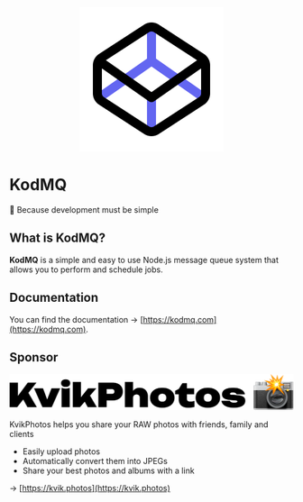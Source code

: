 <p align="center">
  <picture>
    <source srcset="./apps/docs/src/images/logo-light.png" media="(prefers-color-scheme: light)" />
    <source srcset="./apps/docs/src/images/logo-dark.png" media="(prefers-color-scheme: dark)" />
    <img src="./apps/docs/src/images/logo-light.png" alt="KodMQ Logo" width="256" height="256" />
  </picture>
</p>

# KodMQ

💛 Because development must be simple

## What is KodMQ?

**KodMQ** is a simple and easy to use Node.js message queue system that allows you to perform and schedule jobs.

## Documentation

You can find the documentation → [https://kodmq.com](https://kodmq.com).

## Sponsor

<a href="https://kvik.photos" target="_blank">
  <picture>
    <source srcset="./apps/docs/src/images/kvikphotos-logo.png" media="(prefers-color-scheme: light)" />
    <source srcset="./apps/docs/src/images/kvikphotos-logo-dark-mode.png" media="(prefers-color-scheme: dark)" />
    <img src="./apps/docs/src/images/kvikphotos-logo.png" alt="KvikPhotos" height="64" />
  </picture>
</a>

KvikPhotos helps you share your RAW photos with friends, family and clients

- Easily upload photos
- Automatically convert them into JPEGs
- Share your best photos and albums with a link

&rarr; [https://kvik.photos](https://kvik.photos)
